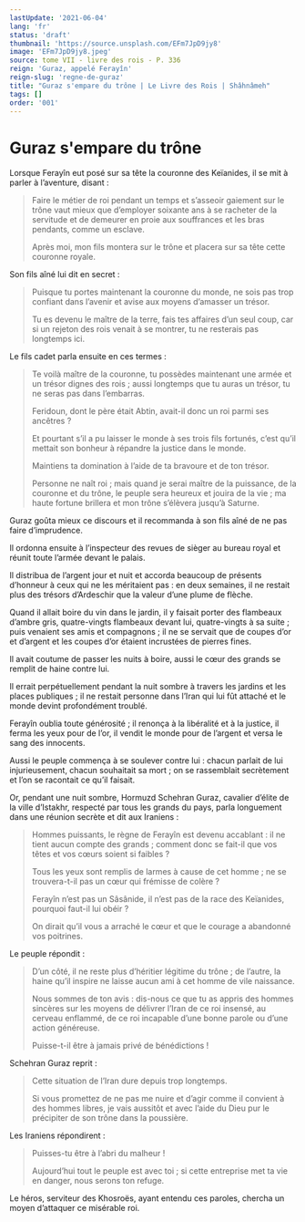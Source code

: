 ```yaml
---
lastUpdate: '2021-06-04'
lang: 'fr'
status: 'draft'
thumbnail: 'https://source.unsplash.com/EFm7JpD9jy8'
image: 'EFm7JpD9jy8.jpeg'
source: tome VII - livre des rois - P. 336
reign: 'Guraz, appelé Ferayîn'
reign-slug: 'regne-de-guraz'
title: "Guraz s'empare du trône | Le Livre des Rois | Shâhnâmeh"
tags: []
order: '001'
---
```


<!-- LTeX: language=fr -->

# Guraz s'empare du trône

Lorsque Ferayîn eut posé sur sa tête la couronne des Keïanides, il se mit à parler à l’aventure, disant :

> Faire le métier de roi pendant un temps et s’asseoir gaiement sur le trône vaut mieux que d’employer soixante ans à se racheter de la servitude et de demeurer en proie aux souffrances et les bras pendants, comme un esclave.
>
> Après moi, mon fils montera sur le trône et placera sur sa tête cette couronne royale.

Son fils aîné lui dit en secret :

> Puisque tu portes maintenant la couronne du monde, ne sois pas trop confiant dans l’avenir et avise aux moyens d’amasser un trésor.
>
> Tu es devenu le maître de la terre, fais tes affaires d’un seul coup, car si un rejeton des rois venait à se montrer, tu ne resterais pas longtemps ici.

Le fils cadet parla ensuite en ces termes :

> Te voilà maître de la couronne, tu possèdes maintenant une armée et un trésor dignes des rois ; aussi longtemps que tu auras un trésor, tu ne seras pas dans l’embarras.
>
> Feridoun, dont le père était Abtin, avait-il donc un roi parmi ses ancêtres ?
>
> Et pourtant s’il a pu laisser le monde à ses trois fils fortunés, c’est qu’il mettait son bonheur à répandre la justice dans le monde.
>
> Maintiens ta domination à l’aide de ta bravoure et de ton trésor.
>
> Personne ne naît roi ; mais quand je serai maître de la puissance, de la couronne et du trône, le peuple sera heureux et jouira de la vie ; ma haute fortune brillera et mon trône s’élèvera jusqu’à Saturne.

Guraz goûta mieux ce discours et il recommanda à son fils aîné de ne pas faire d’imprudence.

Il ordonna ensuite à l’inspecteur des revues de sièger au bureau royal et réunit toute l’armée devant le palais.

Il distribua de l’argent jour et nuit et accorda beaucoup de présents d’honneur à ceux qui ne les méritaient pas : en deux semaines, il ne restait plus des trésors d’Ardeschir que la valeur d’une plume de flèche.

Quand il allait boire du vin dans le jardin, il y faisait porter des flambeaux d’ambre gris, quatre-vingts flambeaux devant lui, quatre-vingts à sa suite ; puis venaient ses amis et compagnons ; il ne se servait que de coupes d’or et d’argent et les coupes d’or étaient incrustées de pierres fines.

Il avait coutume de passer les nuits à boire, aussi le cœur des grands se remplit de haine contre lui.

Il errait perpétuellement pendant la nuit sombre à travers les jardins et les places publiques ; il ne restait personne dans l’Iran qui lui fût attaché et le monde devint profondément troublé.

Ferayîn oublia toute générosité ; il renonça à la libéralité et à la justice, il ferma les yeux pour de l’or, il vendit le monde pour de l’argent et versa le sang des innocents.

Aussi le peuple commença à se soulever contre lui : chacun parlait de lui injurieusement, chacun souhaitait sa mort ; on se rassemblait secrètement et l’on se racontait ce qu’il faisait.

Or, pendant une nuit sombre, Hormuzd Schehran Guraz, cavalier d’élite de la ville d’Istakhr, respecté par tous les grands du pays, parla longuement dans une réunion secrète et dit aux Iraniens :

> Hommes puissants, le règne de Ferayîn est devenu accablant : il ne tient aucun compte des grands ; comment donc se fait-il que vos têtes et vos cœurs soient si faibles ?
>
> Tous les yeux sont remplis de larmes à cause de cet homme ; ne se trouvera-t-il pas un cœur qui frémisse de colère ?
>
> Ferayîn n’est pas un Sâsânide, il n’est pas de la race des Keïanides, pourquoi faut-il lui obéir ?
>
> On dirait qu’il vous a arraché le cœur et que le courage a abandonné vos poitrines.

Le peuple répondit :

> D’un côté, il ne reste plus d’héritier légitime du trône ; de l’autre, la haine qu’il inspire ne laisse aucun ami à cet homme de vile naissance.
>
> Nous sommes de ton avis : dis-nous ce que tu as appris des hommes sincères sur les moyens de délivrer l’Iran de ce roi insensé, au cerveau enflammé, de ce roi incapable d’une bonne parole ou d’une action généreuse.
>
> Puisse-t-il être à jamais privé de bénédictions !

Schehran Guraz reprit :

> Cette situation de l’Iran dure depuis trop longtemps.
>
> Si vous promettez de ne pas me nuire et d’agir comme il convient à des hommes libres, je vais aussitôt et avec l’aide du Dieu pur le précipiter de son trône dans la poussière.

Les Iraniens répondirent :

> Puisses-tu être à l’abri du malheur !
>
> Aujourd’hui tout le peuple est avec toi ; si cette entreprise met ta vie en danger, nous serons ton refuge.

Le héros, serviteur des Khosroës, ayant entendu ces paroles, chercha un moyen d’attaquer ce misérable roi.

